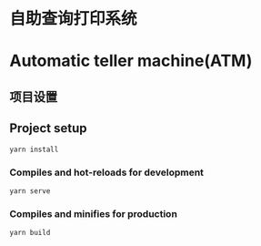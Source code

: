 # 自助查询打印系统
# Automatic teller machine(ATM)

## 项目设置
## Project setup
```
yarn install
```

### Compiles and hot-reloads for development
```
yarn serve
```

### Compiles and minifies for production
```
yarn build
```
